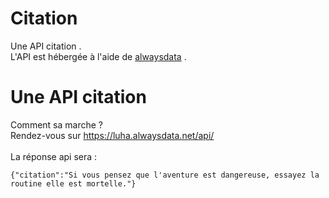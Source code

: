 # Citation
Une API citation . <br>
L'API est hébergée à l'aide de <a href="https://www.alwaysdata.com/fr/"> alwaysdata<a> .
# Une API citation 
  Comment sa marche ? <br>
  Rendez-vous sur <a href="https://luha.alwaysdata.net/api/"> https://luha.alwaysdata.net/api/ </a>
   <br><br>
  La réponse api sera :
  ```
  {"citation":"Si vous pensez que l'aventure est dangereuse, essayez la routine elle est mortelle."}
  ```
  
  
  
